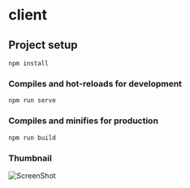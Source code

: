 # client

## Project setup
```
npm install
```

### Compiles and hot-reloads for development
```
npm run serve
```

### Compiles and minifies for production
```
npm run build
```

### Thumbnail

![ScreenShot](https://github.com/UmerSharif/vuejs-fullstack/blob/master/vuejsfullstack.png)
